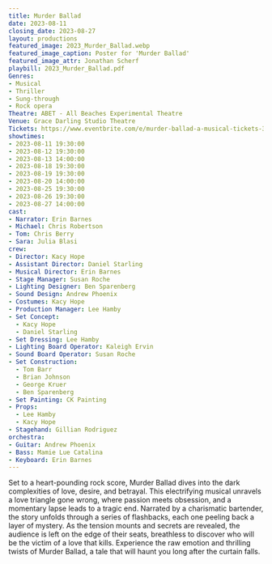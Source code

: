 ```yaml
---
title: Murder Ballad
date: 2023-08-11
closing_date: 2023-08-27
layout: productions
featured_image: 2023_Murder_Ballad.webp
featured_image_caption: Poster for 'Murder Ballad'
featured_image_attr: Jonathan Scherf
playbill: 2023_Murder_Ballad.pdf
Genres:
- Musical
- Thriller
- Sung-through
- Rock opera
Theatre: ABET - All Beaches Experimental Theatre
Venue: Grace Darling Studio Theatre
Tickets: https://www.eventbrite.com/e/murder-ballad-a-musical-tickets-362827395507
showtimes:
- 2023-08-11 19:30:00
- 2023-08-12 19:30:00
- 2023-08-13 14:00:00
- 2023-08-18 19:30:00
- 2023-08-19 19:30:00
- 2023-08-20 14:00:00
- 2023-08-25 19:30:00
- 2023-08-26 19:30:00
- 2023-08-27 14:00:00
cast:
- Narrator: Erin Barnes
- Michael: Chris Robertson
- Tom: Chris Berry
- Sara: Julia Blasi
crew:
- Director: Kacy Hope
- Assistant Director: Daniel Starling
- Musical Director: Erin Barnes
- Stage Manager: Susan Roche
- Lighting Designer: Ben Sparenberg
- Sound Design: Andrew Phoenix
- Costumes: Kacy Hope
- Production Manager: Lee Hamby
- Set Concept:
  - Kacy Hope
  - Daniel Starling
- Set Dressing: Lee Hamby
- Lighting Board Operator: Kaleigh Ervin
- Sound Board Operator: Susan Roche
- Set Construction:
  - Tom Barr
  - Brian Johnson
  - George Kruer
  - Ben Sparenberg
- Set Painting: CK Painting
- Props:
  - Lee Hamby
  - Kacy Hope
- Stagehand: Gillian Rodriguez
orchestra:
- Guitar: Andrew Phoenix
- Bass: Mamie Lue Catalina
- Keyboard: Erin Barnes
---
```

Set to a heart-pounding rock score, Murder Ballad dives into the dark complexities of love, desire, and betrayal. This electrifying musical unravels a love triangle gone wrong, where passion meets obsession, and a momentary lapse leads to a tragic end. Narrated by a charismatic bartender, the story unfolds through a series of flashbacks, each one peeling back a layer of mystery. As the tension mounts and secrets are revealed, the audience is left on the edge of their seats, breathless to discover who will be the victim of a love that kills. Experience the raw emotion and thrilling twists of Murder Ballad, a tale that will haunt you long after the curtain falls.